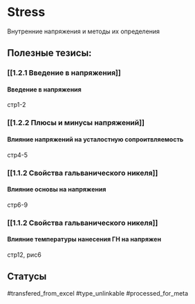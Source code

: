 # Stress

Внутренние напряжения и методы их определения

## Полезные тезисы:
### [[1.2.1 Введение в напряжения]]
#### Введение в напряжения
стр1-2

### [[1.2.2 Плюсы и минусы напряжений]]
#### Влияние напряжений на усталостную сопроитвляемость
стр4-5

### [[1.1.2 Свойства гальванического никеля]]
#### Влияние основы на напряжения
стр6-9

### [[1.1.2 Свойства гальванического никеля]]
#### Влияние температуры нанесения ГН на напряжен
стр12, рис6

## Статусы
#transfered_from_excel 
#type_unlinkable 
#processed_for_meta